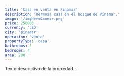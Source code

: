 ```yaml
---
title: 'Casa en venta en Pinamar'
description: 'Hermosa casa en el bosque de Pinamar.'
image: '/imgHeroBanner.png'
price: 250000
currency: 'USD'
city: 'pinamar'
operation: 'venta'
propertyType: 'casa'
bathrooms: 3
bedrooms: 4
area: 200
---
```


Texto descriptivo de la propiedad...
